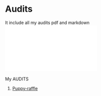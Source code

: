 # Audits
It include all my audits pdf and markdown
![Logo](logo.pdf)


My AUDITS
1. [Puppy-raffle](puppy-raffle.pdf)
